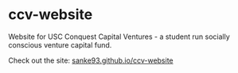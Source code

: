 ccv-website
===========

Website for USC Conquest Capital Ventures - a student run socially conscious venture capital fund.

Check out the site: <a href="sanke93.github.io/ccv-website">sanke93.github.io/ccv-website</a>
